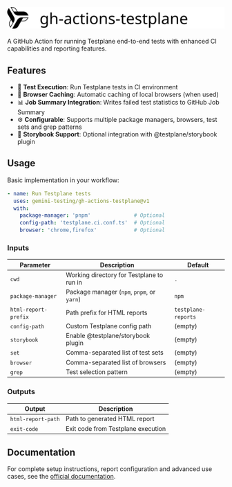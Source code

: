 <picture>
  <source 
    srcset="https://raw.githubusercontent.com/gemini-testing/gh-actions-testplane/ab95b1d961a81c6f15cb3e33d37a04665b66ba71/docs/images/logo-dark.svg" 
    media="(prefers-color-scheme: dark)"
  >
  <img 
    src="https://raw.githubusercontent.com/gemini-testing/gh-actions-testplane/ab95b1d961a81c6f15cb3e33d37a04665b66ba71/docs/images/logo-light.svg" 
    alt="Logo"
  >
</picture>
<br><br>
A GitHub Action for running Testplane end-to-end tests with enhanced CI capabilities and reporting features.

## Features

- 🚀 **Test Execution**: Run Testplane tests in CI environment
- 🧺 **Browser Caching**: Automatic caching of local browsers (when used)
- 📊 **Job Summary Integration**: Writes failed test statistics to GitHub Job Summary
- ⚙️ **Configurable**: Supports multiple package managers, browsers, test sets and grep patterns
- 📘 **Storybook Support**: Optional integration with @testplane/storybook plugin

## Usage

Basic implementation in your workflow:

```yaml
- name: Run Testplane tests
  uses: gemini-testing/gh-actions-testplane@v1
  with:
    package-manager: 'pnpm'              # Optional
    config-path: 'testplane.ci.conf.ts'  # Optional
    browser: 'chrome,firefox'            # Optional
```

### Inputs

| Parameter             | Description                                      | Default               |
|-----------------------|--------------------------------------------------|-----------------------|
| `cwd`                 | Working directory for Testplane to run in       | `.`                   |
| `package-manager`     | Package manager (`npm`, `pnpm`, or `yarn`)      | `npm`                 |
| `html-report-prefix`  | Path prefix for HTML reports                    | `testplane-reports`  |
| `config-path`         | Custom Testplane config path                    | (empty)              |
| `storybook`           | Enable @testplane/storybook plugin              | (empty)              |
| `set`                 | Comma-separated list of test sets               | (empty)              |
| `browser`             | Comma-separated list of browsers                | (empty)              |
| `grep`                | Test selection pattern                          | (empty)              |

### Outputs

| Output             | Description                                      |
|--------------------|--------------------------------------------------|
| `html-report-path` | Path to generated HTML report                    |
| `exit-code`        | Exit code from Testplane execution               |

## Documentation

For complete setup instructions, report configuration and advanced use cases, see the [official documentation](https://testplane.io/docs/v8/guides/how-to-run-on-github).
